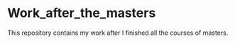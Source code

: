 # Work_after_the_masters
This repository contains my work after I finished all the courses of masters.
